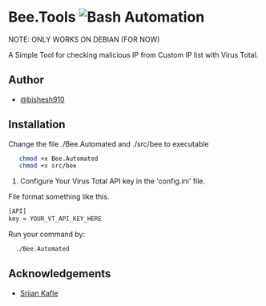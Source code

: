 # Bee.Tools ![Bash Automation](https://img.shields.io/badge/Automation-CTI-green)

NOTE: ONLY WORKS ON DEBIAN (FOR NOW)

A Simple Tool for checking malicious IP from Custom IP list with Virus Total.




## Author

- [@bishesh910](https://www.github.com/bishesh910)


## Installation

Change the file ./Bee.Automated and ./src/bee to executable
```bash
   chmod +x Bee.Automated 
   chmod +x src/bee
```

1. Configure Your Virus Total API key in the 'config.ini' file.

File format something like this.
```bash
[API]
key = YOUR_VT_API_KEY_HERE
```
Run your command by:
```bash
  ./Bee.Automated
```

## Acknowledgements

 - [Srijan Kafle](https://www.github.com/srijankafle)
